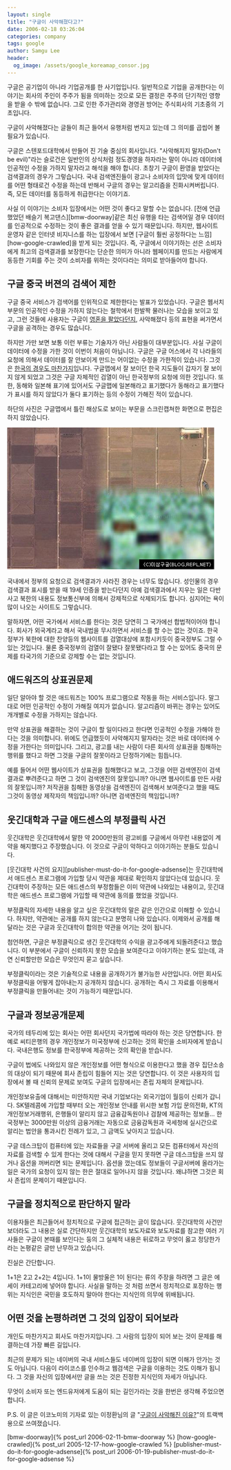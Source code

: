 ```yaml
---
layout: single
title: "구글이 사악해졌다고?"
date: 2006-02-18 03:26:04
categories: company
tags: google
author: Samgu Lee
header:
  og_image: /assets/google_koreamap_consor.jpg
---
```


구글은 공기업이 아니라 기업공개를 한 사기업입니다. 일반적으로 기업을 공개한다는 이야기는 회사의 주인이 주주가 됨을 의미하는 것으로 모든 결정은 주주의 단기적인 영향을 받을 수 밖에 없습니다. 그로 인한 주가관리와 경영권 방어는 주식회사의 기초중의 기초입니다.

구글이 사악해졌다는 글들이 최근 들어서 유행처럼 번지고 있는데 그 의미를 곱씹어 볼 필요가 있습니다.

구글은 스텐포드대학에서 만들어 진 기술 중심의 회사입니다. "사악해지지 말자(Don't be evil)"라는 슬로건은 일반인의 상식처럼 정도경영을 하자라는 말이 아니라 데이터에 인공적인 수정을 가하지 말자라고 해석을 해야 합니다. 초창기 구글이 환영을 받았다는 검색결과의 경우가 그렇습니다. 국내 검색엔진들이 광고나 소비자의 입맛에 맞게 데이터를 어떤 형태로건 수정을 하는데 반해서 구글의 경우는 알고리즘을 진화시켜버립니다. 즉, 모든 데이터를 동등하게 취급한다는 이야기죠.

사실 이 이야기는 소비자 입장에서는 어떤 것이 좋다고 말할 수는 없습니다. [전에 언급했었던 배슬기 복고댄스][bmw-doorway]같은 최신 유행을 타는 검색어일 경우 데이터를 인공적으로 수정하는 것이 좋은 결과를 얻을 수 있기 때문입니다. 하지만, 웹사이트 운영자 같은 인터넷 비지니스를 하는 입장에서 보면 [구글이 훨씬 공정하다는 느낌][how-google-crawled]을 받게 되는 것입니다. 즉, 구글에서 이야기하는 선은 소비자에게 최고의 검색결과를 보장한다는 단순한 의미가 아니라 웹페이지를 만드는 사람에게 동등한 기회를 주는 것이 소비자를 위하는 것이다라는 의미로 받아들어야 합니다.

## 구글 중국 버젼의 검색어 제한

구글 중국 서비스가 검색어를 인위적으로 제한한다는 발표가 있었습니다. 구글은 웹서치부문의 인공적인 수정을 가하지 않는다는 철학에서 한발짝 물러나는 모습을 보이고 있고, 그런 것들에 사용자는 구글이 [영혼을 팔았다던지](http://www.likejazz.com/29836.html), 사악해졌다 등의 표현을 써가면서 구글을 공격하는 경우도 많습니다.

하지만 가만 보면 보통 이런 부류는 기술자가 아닌 사람들이 대부분입니다. 사실 구글이 데이터에 수정을 가한 것이 이번이 처음이 아닙니다. 구글은 구글 어스에서 각 나라들의 요청에 의해서 데이터를 잘 안보이게 만드는 어이없는 수정을 가한적이 있습니다. 그것은 [한국의 경우도 마찬가지](http://southstep.egloos.com/1160655)입니다. 구글맵에서 잘 보이던 한국 지도들이 갑자기 잘 보이지 않게 되었고 그것은 구글 자체적인 검열이 아닌 한국정부의 요청에 의한 것입니다. 또한, 동해와 일본해 표기에 있어서도 구글맵에 일본해라고 표기했다가 동해라고 표기했다가 표시를 하지 않았다가 둘다 표기하는 등의 수정이 가해진 적이 있습니다.

하단의 사진은 구글맵에서 틀린 해상도로 보이는 부문을 스크린캡쳐한 화면으로 편집은 하지 않았습니다.

![구글의 한국지도 검열](/assets/google_koreamap_consor.jpg)

국내에서 정부의 요청으로 검색결과가 사라진 경우는 너무도 많습니다. 성인물의 경우 검색결과 표시를 받을 때 19세 인증을 받는다던지 아예 검색결과에서 지우는 일은 다반사고 북한의 내용도 정보통신부에 의해서 강제적으로 삭제되기도 합니다. 심지어는 욕이 많이 나오는 사이트도 그렇습니다.

말하자면, 어떤 국가에서 서비스를 한다는 것은 당연히 그 국가에선 합법적이어야 합니다. 회사가 외국계라고 해서 국내법을 무시하면서 서비스를 할 수는 없는 것이죠. 한국 정부가 북한에 대한 찬양등의 웹사이트를 검열대상에 포함시키듯이 중국정부도 그럴 수 있는 것입니다. 물론 중국정부의 검열이 잘됐다 잘못됐다라고 할 수는 있어도 중국의 문제를 타국가의 기준으로 강제할 수는 없는 것입니다.

## 애드워즈의 상표권문제

일단 알아야 할 것은 애드워즈는 100% 프로그램으로 작동을 하는 서비스입니다. 말그대로 어떤 인공적인 수정이 가해질 여지가 없습니다. 알고리즘이 바뀌는 경우는 있어도 개개별로 수정을 가하지는 않습니다.

만약 상표권을 해결하는 것이 구글이 할 일이다라고 한다면 인공적인 수정을 가해야 한다는 것을 의미합니다. 위에도 언급했듯이 사악해지지 말자라는 것은 바로 데이터에 수정을 가한다는 의미입니다. 그리고, 광고를 내는 사람이 다른 회사의 상표권을 침해하는 행위를 했다고 하면 그것을 구글의 잘못이라고 단정하기에는 힘듭니다.

예를 들어서 어떤 웹사이트가 상표권을 침해했다고 보고, 그것을 어떤 검색엔진이 검색결과로 뿌려준다고 하면 그 것이 검색엔진의 잘못입니까? 아니면 웹사이트를 만든 사람의 잘못입니까? 저작권을 침해한 동영상을 검색엔진이 검색해서 보여준다고 했을 때도 그것이 동영상 제작자의 책임입니까? 아니면 검색엔진의 책임입니까?

## 웃긴대학과 구글 애드센스의 부정클릭 사건

웃긴대학은 웃긴대학에서 말한 약 2000만원의 광고비를 구글에서 아무런 내용없이 계약을 해지했다고 주장했습니다. 이 것으로 구글이 악하다고 이야기하는 분들도 있습니다.

[웃긴대학 사건의 요지][publisher-must-do-it-for-google-adsense]는 웃긴대학에서 애드센스 프로그램에 가입할 당시 약관을 제대로 확인하지 않았다는데 있습니다. 웃긴대학이 주장하는 모든 애드센스의 부정함들은 이미 약관에 나와있는 내용이고, 웃긴대학은 애드센스 프로그램에 가입할 때 약관에 동의를 했었을 것입니다.

부정클릭의 자세한 내용을 알고 싶은 웃긴대학의 말은 같은 인간으로 이해할 수 있습니다. 하지만, 약관에는 공개를 하지 않는다고 분명히 나와 있습니다. 이제와서 공개를 해 달라는 것은 구글과 웃긴대학이 합의한 약관을 어기는 것이 됩니다.

첨언하면, 구글은 부정클릭으로 생긴 웃긴대학의 수익을 광고주에게 되돌려준다고 했습니다. 이 부분에서 구글이 신뢰하지 못한 모습을 보여준다고 이야기하는 분도 있는데, 과연 신뢰할만한 모습은 무엇인지 묻고 싶습니다.

부정클릭이라는 것은 기술적으로 내용을 공개하기가 불가능한 사안입니다. 어떤 회사도 부정클릭을 어떻게 잡아내는지 공개하지 않습니다. 공개하는 즉시 그 자료를 이용해서 부정클릭을 만들어내는 것이 가능하기 때문입니다.

## 구글과 정보공개문제

국가의 테두리에 있는 회사는 어떤 회사던지 국가법에 따라야 하는 것은 당연합니다. 한 예로 씨티은행의 경우 개인정보가 미국정부에 신고하는 것의 확인을 소비자에게 받습니다. 국내은행도 정보를 한국정부에 제공하는 것의 확인을 받습니다.

구글이 법에도 나와있지 않은 개인정보를 어떤 형식으로 이용한다고 했을 경우 집단소송의 대상이 되기 때문에 회사 존립이 힘들어 지는 것은 당연합니다. 이 것은 사용자의 입장에서 볼 때 신뢰의 문제로 보여도 구글의 입장에서는 존립 자체의 문제입니다.

개인정보유출에 대해서는 미안하지만 국내 기업보다는 외국기업이 월등이 신뢰가 갑니다. SK텔레콤에 가입할 때부터 오는 개인정보 안내를 위시한 보험 가입 문의전화, KT의 개인정보거래행위, 은행들이 알리지 않고 금융감독원이나 검찰에 제공하는 정보들... 한국정부는 3000만원 이상의 금융거래는 자동으로 금융감독원과 국세청에 실시간으로 알리는 법안을 통과시킨 전례가 있고, 그 금액도 낮아지고 있습니다.

구글 데스크탑이 컴퓨터에 있는 자료들을 구글 서버에 올리고 모든 컴퓨터에서 자신의 자료를 검색할 수 있게 한다는 것에 대해서 구글을 믿지 못하면 구글 데스크탑을 쓰지 않거나 옵션을 꺼버리면 되는 문제입니다. 옵션을 껐는데도 정보들이 구글서버에 올라가는 일은 국가의 요청이 있지 않는 한은 절대로 일어나지 않을 것입니다. 왜냐하면 그것은 회사 존립의 문제이기 때문입니다.

## 구글을 정치적으로 판단하지 말라

이용자들은 최근들어서 정치적으로 구글에 접근하는 글이 많습니다. 웃긴대학의 사건만 보더라도 그 내용은 실로 간단하지만 웃긴대학의 보도자료와 보도자료를 참고한 여러 기사들은 구글이 본때를 보인다는 둥의 그 실체적 내용은 뒤로하고 무엇이 옳고 정당한가 라는 논평같은 글만 난무하고 있습니다.

진실은 간단합니다.

1+1은 2고 2+2는 4입니다. 1+1이 물방울은 1이 된다는 류의 주장을 하려면 그 글은 에세이 카테고리에 넣어야 합니다. 사실을 말하는 것 처럼 쓰면서 정치적으로 포장하는 행위는 지식인은 국민을 호도하지 말아야 한다는 지식인의 의무에 위배됩니다.

## 어떤 것을 논평하려면 그 것의 입장이 되어보라

개인도 마찬가지고 회사도 마찬가지입니다. 그 사람의 입장이 되어 보는 것이 문제를 해결하는데 가장 빠른 길입니다.

최근의 문제가 되는 네이버의 국내 서비스들도 네이버의 입장이 되면 이해가 안가는 것도 아닙니다. 다음이 라이코스를 인수하고 웹검색은 구글을 이용하는 것도 이해가 됩니다. 그 것을 자신의 입장에서만 글을 쓰는 것은 진정한 지식인의 자세가 아닙니다.

무엇이 소비자 또는 엔드유저에게 도움이 되는 길인가라는 것을 한번은 생각해 주었으면 합니다.

P.S. 이 글은 이코노미의 기자로 있는 이정환님의 글 "[구글이 사악해진 이유?](http://www.leejeonghwan.com/media/archives/000625.html)"의 트랙백용으로 쓰여졌습니다.

[bmw-doorway]{% post_url 2006-02-11-bmw-doorway %}
[how-google-crawled]{% post_url 2005-12-17-how-google-crawled %}
[publisher-must-do-it-for-google-adsense]{% post_url 2006-01-19-publisher-must-do-it-for-google-adsense %}
